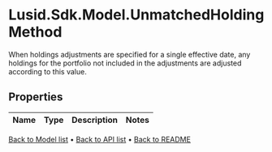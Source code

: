# Lusid.Sdk.Model.UnmatchedHoldingMethod
When holdings adjustments are specified for a single effective date,  any holdings for the portfolio not included in the adjustments are  adjusted according to this value.

## Properties

Name | Type | Description | Notes
------------ | ------------- | ------------- | -------------

[Back to Model list](../README.md#documentation-for-models) &#8226; [Back to API list](../README.md#documentation-for-api-endpoints) &#8226; [Back to README](../README.md)

